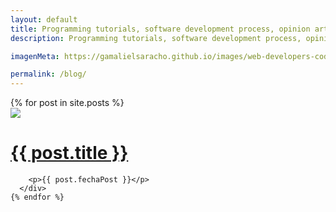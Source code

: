 ```yaml
---
layout: default
title: Programming tutorials, software development process, opinion articles, lived experiences and much more.
description: Programming tutorials, software development process, opinion articles, lived experiences and much more.

imagenMeta: https://gamalielsaracho.github.io/images/web-developers-coding-gamaliel-saracho-portfolio-skills-blog-programming-nodejs-rails.jpg

permalink: /blog/
---
```


<div class='posts-list'>
  <div class='posts-list__container-max'>
    {% for post in site.posts %}
      <div class='posts-list__post-container'>
        <div class='posts-list__container-image'>
            <img class='posts-list__image' src='{{ post.imagenIcono }}'/>
        </div>
        <a href="{{ site.baseurl }}{{ post.url }}">
            <h1>{{ post.title }}</h1>
        </a>
    
        <p>{{ post.fechaPost }}</p>
      </div>
    {% endfor %}
  </div>
</div>

<!-- <div class="posts">
  {% for post in site.posts %}
    <article class="post">

      <h1><a href="{{ site.baseurl }}{{ post.url }}">{{ post.title }}</a></h1>

      <div class="entry">
        {{ post.excerpt }}
      </div>

    </article>
  {% endfor %}
</div> -->

